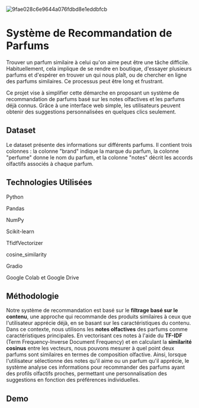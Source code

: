 ![9fae028c6e9644a076fdbd8e1eddbfcb](https://github.com/user-attachments/assets/1f5e19f3-21fe-44f6-a472-3b1cc63a68ad)

# Système de Recommandation de Parfums


Trouver un parfum similaire à celui qu'on aime peut être une tâche difficile. Habituellement, cela implique de se rendre en boutique, d'essayer plusieurs parfums et d'espérer en trouver un qui nous plaît, ou de chercher en ligne des parfums similaires. Ce processus peut être long et frustrant.

Ce projet vise à simplifier cette démarche en proposant un système de recommandation de parfums basé sur les notes olfactives et les parfums déjà connus. Grâce à une interface web simple, les utilisateurs peuvent obtenir des suggestions personnalisées en quelques clics seulement.



## Dataset
Le dataset présente des informations sur différents parfums. Il contient trois colonnes : la colonne "brand" indique la marque du parfum, la colonne "perfume" donne le nom du parfum, et la colonne "notes" décrit les accords olfactifs associés à chaque parfum.
## Technologies Utilisées
Python

Pandas

NumPy

Scikit-learn

TfidfVectorizer 

cosine_similarity

Gradio
 
Google Colab et Google Drive 

## Méthodologie

Notre système de recommandation est basé sur le **filtrage basé sur le contenu**, une approche qui recommande des produits similaires à ceux que l'utilisateur apprécie déjà, en se basant sur les caractéristiques du contenu. Dans ce contexte, nous utilisons les **notes olfactives** des parfums comme caractéristiques principales. En vectorisant ces notes à l'aide du **TF-IDF** (Term Frequency-Inverse Document Frequency) et en calculant la **similarité cosinus** entre les vecteurs, nous pouvons mesurer à quel point deux parfums sont similaires en termes de composition olfactive. Ainsi, lorsque l'utilisateur sélectionne des notes qu'il aime ou un parfum qu'il apprécie, le système analyse ces informations pour recommander des parfums ayant des profils olfactifs proches, permettant une personnalisation des suggestions en fonction des préférences individuelles.
## Demo



